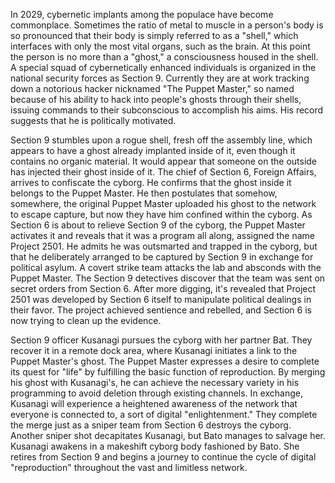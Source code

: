 In 2029, cybernetic implants among the populace have become commonplace. Sometimes the ratio of metal to muscle in a person's body is so pronounced that their body is simply referred to as a "shell," which interfaces with only the most vital organs, such as the brain. At this point the person is no more than a "ghost," a consciousness housed in the shell. A special squad of cybernetically enhanced individuals is organized in the national security forces as Section 9. Currently they are at work tracking down a notorious hacker nicknamed "The Puppet Master," so named because of his ability to hack into people's ghosts through their shells, issuing commands to their subconscious to accomplish his aims. His record suggests that he is politically motivated.

Section 9 stumbles upon a rogue shell, fresh off the assembly line, which appears to have a ghost already implanted inside of it, even though it contains no organic material. It would appear that someone on the outside has injected their ghost inside of it. The chief of Section 6, Foreign Affairs, arrives to confiscate the cyborg. He confirms that the ghost inside it belongs to the Puppet Master. He then postulates that somehow, somewhere, the original Puppet Master uploaded his ghost to the network to escape capture, but now they have him confined within the cyborg. As Section 6 is about to relieve Section 9 of the cyborg, the Puppet Master activates it and reveals that it was a program all along, assigned the name Project 2501. He admits he was outsmarted and trapped in the cyborg, but that he deliberately arranged to be captured by Section 9 in exchange for political asylum. A covert strike team attacks the lab and absconds with the Puppet Master. The Section 9 detectives discover that the team was sent on secret orders from Section 6. After more digging, it's revealed that Project 2501 was developed by Section 6 itself to manipulate political dealings in their favor. The project achieved sentience and rebelled, and Section 6 is now trying to clean up the evidence.

Section 9 officer Kusanagi pursues the cyborg with her partner Bat. They recover it in a remote dock area, where Kusanagi initiates a link to the Puppet Master's ghost. The Puppet Master expresses a desire to complete its quest for "life" by fulfilling the basic function of reproduction. By merging his ghost with Kusanagi's, he can achieve the necessary variety in his programming to avoid deletion through existing channels. In exchange, Kusanagi will experience a heightened awareness of the network that everyone is connected to, a sort of digital "enlightenment." They complete the merge just as a sniper team from Section 6 destroys the cyborg. Another sniper shot decapitates Kusanagi, but Bato manages to salvage her. Kusanagi awakens in a makeshift cyborg body fashioned by Bato. She retires from Section 9 and begins a journey to continue the cycle of digital "reproduction" throughout the vast and limitless network.